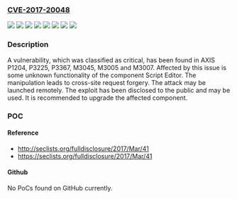 ### [CVE-2017-20048](https://cve.mitre.org/cgi-bin/cvename.cgi?name=CVE-2017-20048)
![](https://img.shields.io/static/v1?label=Product&message=M3005&color=blue)
![](https://img.shields.io/static/v1?label=Product&message=M3007&color=blue)
![](https://img.shields.io/static/v1?label=Product&message=M3045&color=blue)
![](https://img.shields.io/static/v1?label=Product&message=P1204&color=blue)
![](https://img.shields.io/static/v1?label=Product&message=P3225&color=blue)
![](https://img.shields.io/static/v1?label=Product&message=P3367&color=blue)
![](https://img.shields.io/static/v1?label=Version&message=n%2Fa&color=blue)
![](https://img.shields.io/static/v1?label=Vulnerability&message=CWE-352%20Cross-Site%20Request%20Forgery&color=brighgreen)

### Description

A vulnerability, which was classified as critical, has been found in AXIS P1204, P3225, P3367, M3045, M3005 and M3007. Affected by this issue is some unknown functionality of the component Script Editor. The manipulation leads to cross-site request forgery. The attack may be launched remotely. The exploit has been disclosed to the public and may be used. It is recommended to upgrade the affected component.

### POC

#### Reference
- http://seclists.org/fulldisclosure/2017/Mar/41
- https://seclists.org/fulldisclosure/2017/Mar/41

#### Github
No PoCs found on GitHub currently.

